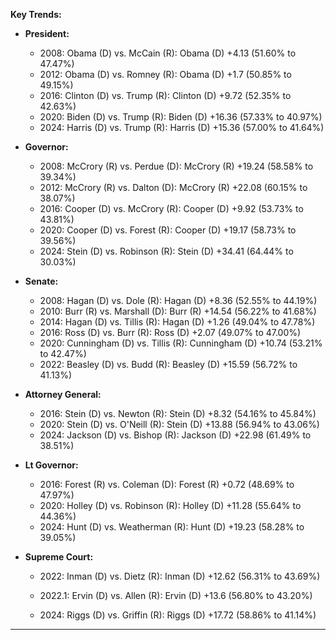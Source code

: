 **Key Trends:**

- **President:**
    - 2008: Obama (D) vs. McCain (R): Obama (D) +4.13 (51.60% to 47.47%)
    - 2012: Obama (D) vs. Romney (R): Obama (D) +1.7 (50.85% to 49.15%)
    - 2016: Clinton (D) vs. Trump (R): Clinton (D) +9.72 (52.35% to 42.63%)
    - 2020: Biden (D) vs. Trump (R): Biden (D) +16.36 (57.33% to 40.97%)
    - 2024: Harris (D) vs. Trump (R): Harris (D) +15.36 (57.00% to 41.64%)

- **Governor:**
    - 2008: McCrory (R) vs. Perdue (D): McCrory (R) +19.24 (58.58% to 39.34%)
    - 2012: McCrory (R) vs. Dalton (D): McCrory (R) +22.08 (60.15% to 38.07%)
    - 2016: Cooper (D) vs. McCrory (R): Cooper (D) +9.92 (53.73% to 43.81%)
    - 2020: Cooper (D) vs. Forest (R): Cooper (D) +19.17 (58.73% to 39.56%)
    - 2024: Stein (D) vs. Robinson (R): Stein (D) +34.41 (64.44% to 30.03%)

- **Senate:**
    - 2008: Hagan (D) vs. Dole (R): Hagan (D) +8.36 (52.55% to 44.19%)
    - 2010: Burr (R) vs. Marshall (D): Burr (R) +14.54 (56.22% to 41.68%)
    - 2014: Hagan (D) vs. Tillis (R): Hagan (D) +1.26 (49.04% to 47.78%)
    - 2016: Ross (D) vs. Burr (R): Ross (D) +2.07 (49.07% to 47.00%)
    - 2020: Cunningham (D) vs. Tillis (R): Cunningham (D) +10.74 (53.21% to 42.47%)
    - 2022: Beasley (D) vs. Budd (R): Beasley (D) +15.59 (56.72% to 41.13%)

- **Attorney General:**
    - 2016: Stein (D) vs. Newton (R): Stein (D) +8.32 (54.16% to 45.84%)
    - 2020: Stein (D) vs. O'Neill (R): Stein (D) +13.88 (56.94% to 43.06%)
    - 2024: Jackson (D) vs. Bishop (R): Jackson (D) +22.98 (61.49% to 38.51%)

- **Lt Governor:**
    - 2016: Forest (R) vs. Coleman (D): Forest (R) +0.72 (48.69% to 47.97%)
    - 2020: Holley (D) vs. Robinson (R): Holley (D) +11.28 (55.64% to 44.36%)
    - 2024: Hunt (D) vs. Weatherman (R): Hunt (D) +19.23 (58.28% to 39.05%)

- **Supreme Court:**
    - 2022: Inman (D) vs. Dietz (R): Inman (D) +12.62 (56.31% to 43.69%)


    - 2022.1: Ervin (D) vs. Allen (R): Ervin (D) +13.6 (56.80% to 43.20%)


    - 2024: Riggs (D) vs. Griffin (R): Riggs (D) +17.72 (58.86% to 41.14%)

---
